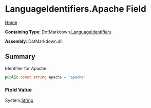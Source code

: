 <a name="_top"></a>

# LanguageIdentifiers\.Apache Field

[Home](../../../README.md#_top)

**Containing Type**: DotMarkdown\.[LanguageIdentifiers](../README.md#_top)

**Assembly**: DotMarkdown\.dll

## Summary

Identifier for Apache\.

```csharp
public const string Apache = "apache"
```

### Field Value

System\.[String](https://docs.microsoft.com/en-us/dotnet/api/system.string)

